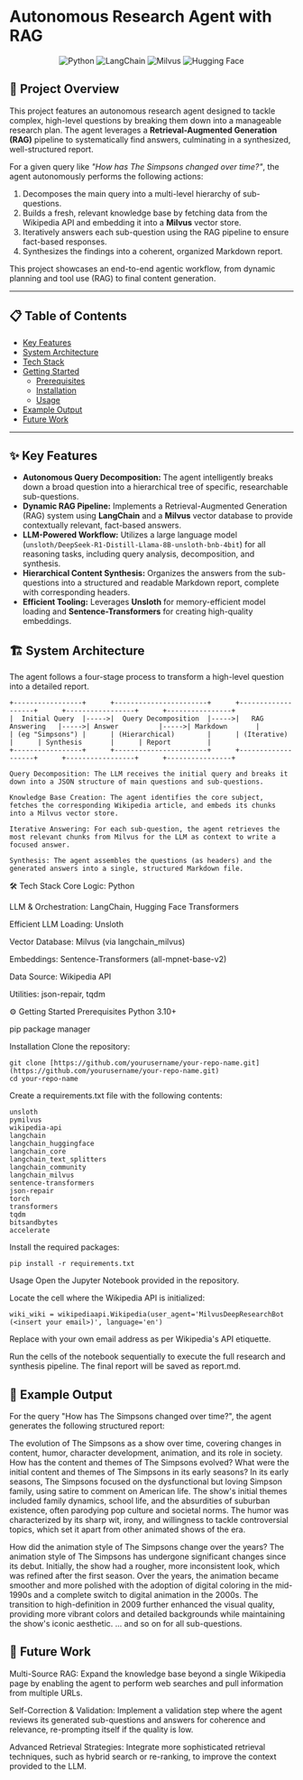 # Autonomous Research Agent with RAG

<p align="center">
  <img src="https://img.shields.io/badge/Python-3776AB?style=for-the-badge&logo=python&logoColor=white" alt="Python">
  <img src="https://img.shields.io/badge/LangChain-white?style=for-the-badge&logo=langchain&logoColor=black" alt="LangChain">
  <img src="https://img.shields.io/badge/Milvus-00A6A6?style=for-the-badge&logo=milvus&logoColor=white" alt="Milvus">
  <img src="https://img.shields.io/badge/%F0%9F%A4%97%20Hugging%20Face-blue?style=for-the-badge" alt="Hugging Face">
</p>

## 🚀 Project Overview

This project features an autonomous research agent designed to tackle complex, high-level questions by breaking them down into a manageable research plan. The agent leverages a **Retrieval-Augmented Generation (RAG)** pipeline to systematically find answers, culminating in a synthesized, well-structured report.

For a given query like *"How has The Simpsons changed over time?"*, the agent autonomously performs the following actions:
1.  Decomposes the main query into a multi-level hierarchy of sub-questions.
2.  Builds a fresh, relevant knowledge base by fetching data from the Wikipedia API and embedding it into a **Milvus** vector store.
3.  Iteratively answers each sub-question using the RAG pipeline to ensure fact-based responses.
4.  Synthesizes the findings into a coherent, organized Markdown report.

This project showcases an end-to-end agentic workflow, from dynamic planning and tool use (RAG) to final content generation.

---

## 📋 Table of Contents
* [Key Features](#-key-features)
* [System Architecture](#️-system-architecture)
* [Tech Stack](#️-tech-stack)
* [Getting Started](#️-getting-started)
  * [Prerequisites](#prerequisites)
  * [Installation](#installation)
  * [Usage](#usage)
* [Example Output](#-example-output)
* [Future Work](#-future-work)

---

## ✨ Key Features

* **Autonomous Query Decomposition:** The agent intelligently breaks down a broad question into a hierarchical tree of specific, researchable sub-questions.
* **Dynamic RAG Pipeline:** Implements a Retrieval-Augmented Generation (RAG) system using **LangChain** and a **Milvus** vector database to provide contextually relevant, fact-based answers.
* **LLM-Powered Workflow:** Utilizes a large language model (`unsloth/DeepSeek-R1-Distill-Llama-8B-unsloth-bnb-4bit`) for all reasoning tasks, including query analysis, decomposition, and synthesis.
* **Hierarchical Content Synthesis:** Organizes the answers from the sub-questions into a structured and readable Markdown report, complete with corresponding headers.
* **Efficient Tooling:** Leverages **Unsloth** for memory-efficient model loading and **Sentence-Transformers** for creating high-quality embeddings.

## 🏗️ System Architecture

The agent follows a four-stage process to transform a high-level question into a detailed report.

```plaintext
+-----------------+      +-----------------------+      +-------------------+      +-----------------+      +----------------+
|  Initial Query  |----->|  Query Decomposition  |----->|   RAG Answering   |----->| Answer          |----->| Markdown       |
| (eg "Simpsons") |      | (Hierarchical)        |      | (Iterative)       |      | Synthesis       |      | Report         |
+-----------------+      +-----------------------+      +-------------------+      +-----------------+      +----------------+

Query Decomposition: The LLM receives the initial query and breaks it down into a JSON structure of main questions and sub-questions.

Knowledge Base Creation: The agent identifies the core subject, fetches the corresponding Wikipedia article, and embeds its chunks into a Milvus vector store.

Iterative Answering: For each sub-question, the agent retrieves the most relevant chunks from Milvus for the LLM as context to write a focused answer.

Synthesis: The agent assembles the questions (as headers) and the generated answers into a single, structured Markdown file.
```
🛠️ Tech Stack
Core Logic: Python

LLM & Orchestration: LangChain, Hugging Face Transformers

Efficient LLM Loading: Unsloth

Vector Database: Milvus (via langchain_milvus)

Embeddings: Sentence-Transformers (all-mpnet-base-v2)

Data Source: Wikipedia API

Utilities: json-repair, tqdm

⚙️ Getting Started
Prerequisites
Python 3.10+

pip package manager

Installation
Clone the repository:
```
git clone [https://github.com/yourusername/your-repo-name.git](https://github.com/yourusername/your-repo-name.git)
cd your-repo-name
```
Create a requirements.txt file with the following contents:
```
unsloth
pymilvus
wikipedia-api
langchain
langchain_huggingface
langchain_core
langchain_text_splitters
langchain_community
langchain_milvus
sentence-transformers
json-repair
torch
transformers
tqdm
bitsandbytes
accelerate
```
Install the required packages:
```
pip install -r requirements.txt
```
Usage
Open the Jupyter Notebook provided in the repository.

Locate the cell where the Wikipedia API is initialized:
```
wiki_wiki = wikipediaapi.Wikipedia(user_agent='MilvusDeepResearchBot (<insert your email>)', language='en')
```
Replace <insert your email> with your own email address as per Wikipedia's API etiquette.

Run the cells of the notebook sequentially to execute the full research and synthesis pipeline. The final report will be saved as report.md.

## 📄 Example Output
For the query "How has The Simpsons changed over time?", the agent generates the following structured report:

The evolution of The Simpsons as a show over time, covering changes in content, humor, character development, animation, and its role in society.
How has the content and themes of The Simpsons evolved?
What were the initial content and themes of The Simpsons in its early seasons?
In its early seasons, The Simpsons focused on the dysfunctional but loving Simpson family, using satire to comment on American life. The show's initial themes included family dynamics, school life, and the absurdities of suburban existence, often parodying pop culture and societal norms. The humor was characterized by its sharp wit, irony, and willingness to tackle controversial topics, which set it apart from other animated shows of the era.

How did the animation style of The Simpsons change over the years?
The animation style of The Simpsons has undergone significant changes since its debut. Initially, the show had a rougher, more inconsistent look, which was refined after the first season. Over the years, the animation became smoother and more polished with the adoption of digital coloring in the mid-1990s and a complete switch to digital animation in the 2000s. The transition to high-definition in 2009 further enhanced the visual quality, providing more vibrant colors and detailed backgrounds while maintaining the show's iconic aesthetic.
... and so on for all sub-questions.

## 🔮 Future Work
Multi-Source RAG: Expand the knowledge base beyond a single Wikipedia page by enabling the agent to perform web searches and pull information from multiple URLs.

Self-Correction & Validation: Implement a validation step where the agent reviews its generated sub-questions and answers for coherence and relevance, re-prompting itself if the quality is low.

Advanced Retrieval Strategies: Integrate more sophisticated retrieval techniques, such as hybrid search or re-ranking, to improve the context provided to the LLM.

